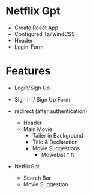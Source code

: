 # Netflix Gpt

- Create React App 
- Configured TailwindCSS 
- Header
- Login-Form



# Features

- Login/Sign Up
- Sign In / Sign Up Form
- redirect (after authentication)
    - Header
    - Main Movie
      - Tailer in Background
      - Title & Declaration
      - Movie Suggestions 
        - MovieList * N


- NetflixGpt 
    - Search Bar 
    - Movie Suggestion

